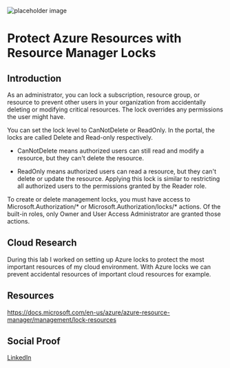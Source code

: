 ![placeholder image](https://www.devopspertise.com/wp-content/uploads/2020/06/arm-policy-resource-lock-title.png)

# Protect Azure Resources with Resource Manager Locks

## Introduction

As an administrator, you can lock a subscription, resource group, or resource to prevent other users in your organization from accidentally deleting or modifying critical resources. The lock overrides any permissions the user might have.

You can set the lock level to CanNotDelete or ReadOnly. In the portal, the locks are called Delete and Read-only respectively.

* CanNotDelete means authorized users can still read and modify a resource, but they can't delete the resource.

* ReadOnly means authorized users can read a resource, but they can't delete or update the resource. Applying this lock is similar to restricting all authorized users to the permissions granted by the Reader role.

To create or delete management locks, you must have access to Microsoft.Authorization/* or Microsoft.Authorization/locks/* actions. Of the built-in roles, only Owner and User Access Administrator are granted those actions.

## Cloud Research

During this lab I worked on setting up Azure locks to protect the most important resources of my cloud environment. With Azure locks we can prevent accidental resources of important cloud resources for example.

## Resources

https://docs.microsoft.com/en-us/azure/azure-resource-manager/management/lock-resources



## Social Proof

[LinkedIn](https://www.linkedin.com/posts/wilkinsanchez_100daysofcloud-azurepolicy-azure-activity-6762731397917618176-nHVg)
